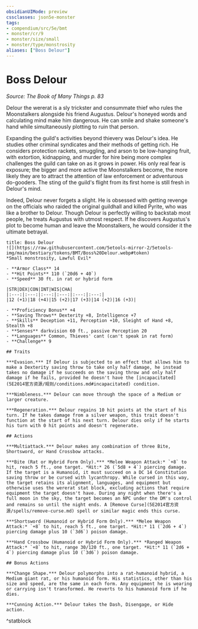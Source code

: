 ```yaml
---
obsidianUIMode: preview
cssclasses: json5e-monster
tags:
- compendium/src/5e/bmt
- monster/cr/9
- monster/size/small
- monster/type/monstrosity
aliases: ["Boss Delour"]
---
```

# Boss Delour
*Source: The Book of Many Things p. 83*  

Delour the wererat is a sly trickster and consummate thief who rules the Moonstalkers alongside his friend Augustus. Delour's honeyed words and calculating mind make him dangerous. He can smile and shake someone's hand while simultaneously plotting to ruin that person.

Expanding the guild's activities beyond thievery was Delour's idea. He studies other criminal syndicates and their methods of getting rich. He considers protection rackets, smuggling, and arson to be low-hanging fruit, with extortion, kidnapping, and murder for hire being more complex challenges the guild can take on as it grows in power. His only real fear is exposure; the bigger and more active the Moonstalkers become, the more likely they are to attract the attention of law enforcement or adventurous do-gooders. The sting of the guild's flight from its first home is still fresh in Delour's mind.

Indeed, Delour never forgets a slight. He is obsessed with getting revenge on the officials who raided the original guildhall and killed Pyrite, who was like a brother to Delour. Though Delour is perfectly willing to backstab most people, he treats Augustus with utmost respect. If he discovers Augustus's plot to become human and leave the Moonstalkers, he would consider it the ultimate betrayal.

```ad-statblock
title: Boss Delour
![](https://raw.githubusercontent.com/5etools-mirror-2/5etools-img/main/bestiary/tokens/BMT/Boss%20Delour.webp#token)
*Small monstrosity, Lawful Evil*

- **Armor Class** 14
- **Hit Points** 110 (`20d6 + 40`)
- **Speed** 30 ft. in rat or hybrid form

|STR|DEX|CON|INT|WIS|CHA|
|:---:|:---:|:---:|:---:|:---:|:---:|
|12 (+1)|18 (+4)|15 (+2)|17 (+3)|14 (+2)|16 (+3)|

- **Proficiency Bonus** +4
- **Saving Throws** Dexterity +8, Intelligence +7
- **Skills** Deception +11, Perception +10, Sleight of Hand +8, Stealth +8
- **Senses** darkvision 60 ft., passive Perception 20
- **Languages** Common, Thieves' cant (can't speak in rat form)
- **Challenge** 9

## Traits

***Evasion.*** If Delour is subjected to an effect that allows him to make a Dexterity saving throw to take only half damage, he instead takes no damage if he succeeds on the saving throw and only half damage if he fails, provided he doesn't have the [incapacitated](5E2014官方资源/规则/conditions.md#incapacitated) condition.

***Nimbleness.*** Delour can move through the space of a Medium or larger creature.

***Regeneration.*** Delour regains 10 hit points at the start of his turn. If he takes damage from a silver weapon, this trait doesn't function at the start of his next turn. Delour dies only if he starts his turn with 0 hit points and doesn't regenerate.

## Actions

***Multiattack.*** Delour makes any combination of three Bite, Shortsword, or Hand Crossbow attacks.

***Bite (Rat or Hybrid Form Only).*** *Melee Weapon Attack:* `+8` to hit, reach 5 ft., one target. *Hit:* 26 (`5d8 + 4`) piercing damage. If the target is a Humanoid, it must succeed on a DC 14 Constitution saving throw or be cursed with lycanthropy. While cursed in this way, the target retains its alignment, languages, and equipment but otherwise uses the wererat stat block, excluding actions that require equipment the target doesn't have. During any night when there's a full moon in the sky, the target becomes an NPC under the DM's control and remains so until the night ends. A [Remove Curse](5E2014官方资源/spells/remove-curse.md) spell or similar magic ends this curse.

***Shortsword (Humanoid or Hybrid Form Only).*** *Melee Weapon Attack:* `+8` to hit, reach 5 ft., one target. *Hit:* 11 (`2d6 + 4`) piercing damage plus 10 (`3d6`) poison damage.

***Hand Crossbow (Humanoid or Hybrid Form Only).*** *Ranged Weapon Attack:* `+8` to hit, range 30/120 ft., one target. *Hit:* 11 (`2d6 + 4`) piercing damage plus 10 (`3d6`) poison damage.

## Bonus Actions

***Change Shape.*** Delour polymorphs into a rat-humanoid hybrid, a Medium giant rat, or his humanoid form. His statistics, other than his size and speed, are the same in each form. Any equipment he is wearing or carrying isn't transformed. He reverts to his humanoid form if he dies.

***Cunning Action.*** Delour takes the Dash, Disengage, or Hide action.
```
^statblock